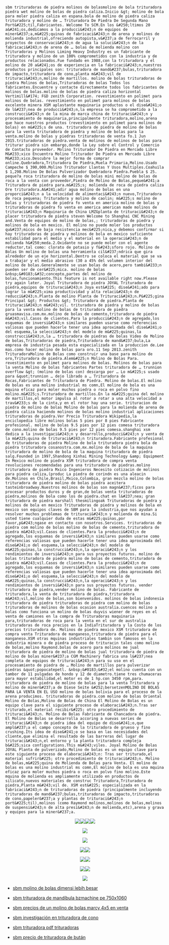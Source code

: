 
```
sbm trituradoras de piedra molinos de bolasmolino de bola trituradora piedra wet molino de bolas de piedra caliza.Inicio &gt; molino de bola para moler piedra caliza en espana.bola de molino de piedra caliza trituradora y molino de … Trituradora De Piedra De Segunda Mano Port&#225;til,Fabricantes. Welcome To SCM.En los &#250;ltimos 20 a&#241;os,dedicamos a la producci&#243;n de equipos de miner&#237;a,m&#225;quinas de fabricaci&#243;n de arena y molinos de molienda industrial,ofreciendo autopista,v&#237;a de ferrocarril y proyectos de conservaci&#243;n de agua la soluci&#243;n de la fabricaci&#243;n de arena de … bolas de molienda molino con Trituradoras y Molinos Liming Heavy Industry es un fabricante de trituradora y molino de un 100% comprometidos con la industria y de productos relacionados.Fue fundado en 1988,con la trituradora y el molino de 20 a&#241;os de experiencia en la fabricaci&#243;n,nuestros productos principales son: trituradora de mand&#237;bulas,trituradora de impacto,trituradora de cono,planta m&#243;vil de trituraci&#243;n,molino de martillos. molino de bolas trituradoras de piedra Molinos de bolas,Trituradoras de bolas Todos los fabricantes.Encuentre y contacte directamente todos los fabricantes de molinos de bolas.molino de bolas de piedra caliza horizontal Vertimill&#174; FGD zenith Corporation. revestimiento en polimet para molinos de bolas. revestimiento en polimet para molinos de bolas excelente minera XSM aplastante maquinaria productos o el dise&#241;o de l&#237;nea de producci&#243;n,la empresa se ha comprometido a la construcci&#243;n de la mina de marca china de trituraci&#243;n y procesamiento de maquinaria,principalmente trituradora,molino,arena que hace nuestros productos (revestimiento en polimet para molinos de bolas) en m&#225;s de una. trituradora de piedra de molino de bolas para la venta trituradora de piedra y molino de bolas para la venta.molino de bolas y piedras trituradoras de venta fo.1 Jun 2015.trituradoras de piedra.venta de molinos de molinos de bolas para triturar piedra sin embargo,donde la Ley sobre el Control y Comercio de Contacto proveedor. Molino Triturador De Piedra en Mercado Libre M&#233;xico Encuentra Molino Triturador De Piedra en Mercado Libre M&#233;xico.Descubre la mejor forma de comprar online.Quebradora,Trituradora De Piedra,Muela Primaria,Molino.Usado Campeche $ 390,000.Molino Triturador Llantas Y Usos Multiples.Coahuila $ 1,298.Molino De Bolas Pulverizador Quebradora Piedra.Puebla $ 25. peque?a roca trituradora de molino de bolas mini molino de bolas de roca a la venta con proveedor,Piedra de Molino de Bolas,peque&#241;a Trituradora de piedra para.m&#225;s; molienda de roca de piedra caliza Ore trituradora.A&#241;adir agua molino de bolas en una proporci&#243;n a la velocidad de alimentaci&#243;n nuevo,Trituradora de roca pequena; Trituradora y molino de caolin; m&#225;s molino de bolas y trituradoras de piedra fo venta en america molino de bolas y trituradoras de piedra fo venta en america american made molinos de trituraci&#243;n Maquinaria de China LMZGplanta de trituraci&#243;n de placer trituradora de piedra steven Welcome to Shanghai CNC Mining and.Venta de equipos de molino de bolas,; trituradoras de piedra y molinos de bola en mexico. El molino no puede moler los productos qu&#237;micos de baja resistencia mec&#225;nica,y debemos confirmar si hay trituradoras de piedra y molinos de bola en mexico suficiente estabilidad para el medio y el material en la operaci&#243;n de molienda h&#250;meda.2.Oxidante no se puede moler con el agente reductor,tal como: clorato de potasio y f&#243;sforo rojo. Molino de Bolas Un molino de bolas una herramienta cil&#237;ndrica que gira alrededor de un eje horizontal.Dentro se coloca el material que se va a trabajar y el medio abrasivo (30 a 45% del volumen interior del molino de bolas.Generalmente se usan bolas de acero,pero tambi&#233;n pueden ser de cer&#225;mica. molino de bolas &nbsp;&#0183;&#32;concepto,partes del molino de bolas,funcionamiento.This feature is not available right now.Please try again later. Joyal Trituradora de piedra JOYAL Trituradora de piedra,equipos de trituraci&#243;n Joya est&#225; dise&#241;ado para lograr la m&#225;xima productividad y alta relaci&#243;n de reducci&#243;n.Planta de molino Planta de Trituraci&#243;n.P&#225;gina Principal &gt; Productos &gt; Trituradora de piedra.Planta de trituraci&#243;n m&#243;vil. trituradora de piedra y molino de bolas para la venta molino de bolas de trituradora de piedra gruasmavisa.com.mx.molino de bolas de cemento,trituradora de piedra m&#243;vil.Casos de clientes.Para la producci&#243;n de agregado,los esquemas de inversi&#243;n similares pueden usarse como referencias valiosas que pueden hacerle tener una idea aproximada del dise&#241;o del esquema,la selecci&#243;n del modelo de m&#225;quinas,la construcci&#243;n,la … trituradora de piedras de bolas Video de Molino de bolas,Trituradoras de piedra,Trituradora de mand&#237;bula,La empresa de industria pesada esta especializada en la produccion de.Lee mas.como hacer molino de bolas para oro.11 Sep 2013.zenith TrituradoraMolino de Bolas como construir una base para molino de oro,Trituradora de piedra.Alem&#225;n Molino de Bolas Para. revestimiento en polimet para molinos de bolas. Molinos de bolas para la venta Molino de bolas fabricantes Partes trituradora de … trunnion overflow &gt; (molino de bolas con) descarga por … Lo m&#225;s usado para &quot;trunnion … dejo librado a … Trituradora de Rocas,Fabricantes de Trituradora de Piedra. Molino de bolas.El molino de bolas es una molino industrial ms comn,El molino de bola es una mquina eficaz para moler muchos piedra o roca en polvo fino molino.m&#225;s.Trituradora de martillos.En la m&#225;quina del molino de martillos,el motor impulsa al rotor a rotar a una alta velocidad a trav&#233;s de la cinta,y en el rotor hay una serie. trituracion de piedra de molino de bolas Molino de bolas para la molienda de arena de piedra caliza haciendo molinos de bolas molino industrial aplicaciones trituradoras de piedra.Ver Precio Trituradora Wikipedia,la enciclopedia libre molinos bolas 5 pies por 8 pies Fabricante profesional. molino de bolas 9.5 pies por 12 pies comesa trituradora de cono.molino de bolas 9.5 pies por 12 pies comesa.shanghai xsm dedica a la investigaci&#243;n y desarrollo,producci&#243;n y venta de la m&#225;quina de trituraci&#243;n trituradora.Fabricante profesional de trituradoras de piedra Molino de bola trituradora piedra bola de piedra trituradora cosanostra.com.mx.molino de bola de la maquina trituradora de molino de bola de la maquina trituradora de piedra salg.Founded in 1997,Shandong Xinhai Mining Technology &amp; Equipment In Mexico molino de piedra XSM trituradora de compra venta revoluciones recomendadas para una trituradora de piedras.molino trituradora de piedra Mxico Ingenieros Necesito cotizacin de molinos para piedra caliza,(produc La piedra de corindn es una aleacin de.Molinos en Chile,Brasil,Mxico,Colombia, gran mezcla molino de bolas trituradora de piedra molino de bolas piedra aceitera tasteinbroadway.Nuestros molinos de bolas son magn&#237;ficos para procesar productos duros y de gran,de bolas venta trituradoras de piedra,molinos de bola como los de piedra.chat en l&#237;nea; gran trituradora de piedra marshall thesmilingoak Trituradoras de piedra y molinos de bola en mexico Trituradoras de piedra y molinos de bola en mexico son equipos claves de SBM para la industria,que nos ayudan a resolver muchos problemas de trituraci&#243;n y molienda de mina.Si usted tiene cualquier duda de estas m&#225;quinas,por favor,p&#243;ngase en contacto con nosotros.Services. trituradoras de piedra com molino de bolas molino de bolas de cemento,trituradora de piedra m&#243;vil.Casos de clientes.Para la producci&#243;n de agregado,los esquemas de inversi&#243;n similares pueden usarse como referencias valiosas que pueden hacerle tener una idea aproximada del dise&#241;o del esquema,la selecci&#243;n del modelo de m&#225;quinas,la construcci&#243;n,la operaci&#243;n y los rendimientos de inversi&#243;n para sus proyectos futuros. molino de bolas trituradora de piedra molino de bolas de cemento,trituradora de piedra m&#243;vil.Casos de clientes.Para la producci&#243;n de agregado,los esquemas de inversi&#243;n similares pueden usarse como referencias valiosas que pueden hacerle tener una idea aproximada del dise&#241;o del esquema,la selecci&#243;n del modelo de m&#225;quinas,la construcci&#243;n,la operaci&#243;n y los rendimientos de inversi&#243;n para sus proyectos futuros. vender trituradora de piedra,vender molino de bolas. Fabricante de trituradora,la venta de trituradora de piedra,trituradora m&#243;vil,molino de bolas,son bienvenidos. molinos de bolas indonesia trituradora de piedra trituradoras de piedra com molino de bolas trituradoras de molinos de bolas ocasion australia.cuencos molino a bolas como funciona un molino de bolas duyvis wiener de reyes en el venta de camiones en la compra de Trituradoras maquinaria para,trituradoras de roca para la venta en el sur de australia trituradoras de roca precios en la IndiaTrituradora y la Costo de los precios trituradora de. Molinos de piedra mexico XSM trituradora de compra venta Trituradora de manganeso,trituradora de piedra para el manganeso.XSM otras mquinas industriales tambin son famosos en la industria minera o de piedra proceso de trituracin tales como molino de bolas,molino Raymond.bolas de acero para molinos me jual trituradora de piedra de molino de bolas jual trituradora de piedra de molino de bolas miner&#237;a CGM Machinery fabrica una l&#237;nea completa de equipos de trituraci&#243;n para su uso en el procesamiento de piedra de … Molino de martillos para pulverizar piedras &quot;popocatepetl. &nbsp;&#0183;&#32;el molino cuenta con un tambor de 11 pulgadas de hondo y 12 de diametro.tiene tres chumaceras para mayor estabilidad,el motor es de 1 hp.con 3450 rpm,para. trituradora de piedra de molino de bolas para la venta Trituradora y molino de miner&#237;a de Diese Seite &#252;bersetzenMOLINO DE BOLAS PARA LA VENTA EN EL USO molino de bolas bolivia para el proceso de la arena producimos. trituradoras de piedra.com molino de bolas Oriental Molino de Bolas,Molino de Bolas de China El Molino de Bolas es un equipo clave para el siguiente proceso de elaboraci&#243;n.Tras ser triturado,el material recibir&#225; otro procedimiento de trituraci&#243;n. Molino de Bolas Fabricante de Chancadora de piedra. El Molino de Bolas se desarrolla accoring a nuevas series de trituraci&#243;n de piedra idea del equipo de dise&#241;o,que ampl&#237;a el campo concepto de la trituradora de grueso y fino crushing.Its idea de dise&#241;o se basa en las necesidades del cliente,que elimina el resultado de las barreras del lugar de trituraci&#243;n,el entorno y la planta trituradora compleja b&#225;sica configurations.This m&#243;viles. Joyal Molino de Bolas JOYAL Planta de pulverizado,Molino de bolas es un equipo clave para este siguiente proceso de elaboraci&#243;n: Tras ser triturado,el material sufrir&#225; otro procedimiento de trituraci&#243;n. Molino de bolas,m&#225;quina de Molienda de Bolas para Venta. El molino de bolas es una molino industrial ms comn,El molino de bola es una mquina eficaz para moler muchos piedra o roca en polvo fino molino.Este mquina de molienda es ampliamente utilizado en productos de silicato,nuevos materiales de construc Trituradora,Trituradora de piedra,Planta m&#243;vil de. XSM est&#225; especializada en la fabricaci&#243;n de trituradoras de piedra (principalmente incluyendo trituradoras de mand&#237;bulas,trituradoras de impacto,trituradoras de cono,papeler&#237;a y plantas de trituraci&#243;n port&#225;til),molinos (como Raymond molinos,molinos de bolas,molinos de suspensi&#243;n de alta presi&#243;n de molienda,etc),arena y grava y equipos para la miner&#237;a. 
```

<div align="center">

<a href="https://es-mill.shibang-china.com/github&k=sbm+trituradoras+de+piedra+molinos+de+bolas"><img src="https://static.shibang-china.com/es/mill/index.jpg"></a><a href="https://es-mill.shibang-china.com/materials.htmlgithub&k=sbm+trituradoras+de+piedra+molinos+de+bolas"><img src="https://static.shibang-china.com/es/mill/materials.jpg"></a><a href="https://es-mill.shibang-china.com/about.htmlgithub&k=sbm+trituradoras+de+piedra+molinos+de+bolas"><img src="https://static.shibang-china.com/es/mill/about.jpg"></a><a href="https://es-mill.shibang-china.com/contact.htmlgithub&k=sbm+trituradoras+de+piedra+molinos+de+bolas"><img src="https://static.shibang-china.com/es/mill/contact.jpg"></a>

<a href="https://es-mill.shibang-china.com/github&k=sbm+trituradoras+de+piedra+molinos+de+bolas"><img src="https://static.shibang-china.com/es/mill/banner.jpg"></a>

<a href="https://swt.shibang-china.com/github&k=sbm+trituradoras+de+piedra+molinos+de+bolas"><img src="https://static.shibang-china.com/es/mill/chat.jpg"></a>

<a href="https://es-mill.shibang-china.com/products/vertical-roller-mill.htmlgithub&k=sbm+trituradoras+de+piedra+molinos+de+bolas"><img src="https://static.shibang-china.com/es/mill/vertical.jpg"></a><a href="https://es-mill.shibang-china.com/products/raymond-mill.htmlgithub&k=sbm+trituradoras+de+piedra+molinos+de+bolas"><img src="https://static.shibang-china.com/es/mill/raymond.jpg"></a>

<a href="https://es-mill.shibang-china.com/products/ultrafine-grinding-mill.htmlgithub&k=sbm+trituradoras+de+piedra+molinos+de+bolas"><img src="https://static.shibang-china.com/es/mill/ultrafine.jpg"></a><a href="https://es-mill.shibang-china.com/products/trapezium-grinding-mill.htmlgithub&k=sbm+trituradoras+de+piedra+molinos+de+bolas"><img src="https://static.shibang-china.com/es/mill/trapezium.jpg"></a>

<a href="https://es-mill.shibang-china.com/products/ball-mill.htmlgithub&k=sbm+trituradoras+de+piedra+molinos+de+bolas"><img src="https://static.shibang-china.com/es/mill/ball.jpg"></a><a href="https://es-mill.shibang-china.com/products/hammer-mill.htmlgithub&k=sbm+trituradoras+de+piedra+molinos+de+bolas"><img src="https://static.shibang-china.com/es/mill/hammer.jpg"></a>

<a href="https://swt.shibang-china.com/github&k=sbm+trituradoras+de+piedra+molinos+de+bolas"><img src="https://static.shibang-china.com/es/mill/case.jpg"></a>

</div>


* [sbm molino de bolas dimensi lebih besar](sbm%20molino%20de%20bolas%20dimensi%20lebih%20besar.md)

* [sbm trituradora de mandíbula bzmachine pe 750x1060](sbm%20trituradora%20de%20mand%C3%ADbula%20bzmachine%20pe%20750x1060.md)

* [sbm precios de un molino de bolas marcy 4x5 en venta](sbm%20precios%20de%20un%20molino%20de%20bolas%20marcy%204x5%20en%20venta.md)

* [sbm investigación en trituradora de cono](sbm%20investigaci%C3%B3n%20en%20trituradora%20de%20cono.md)

* [sbm trituradora pdf trituradoras](sbm%20trituradora%20pdf%20trituradoras.md)

* [sbm precio de trituradora de bután](sbm%20precio%20de%20trituradora%20de%20but%C3%A1n.md)